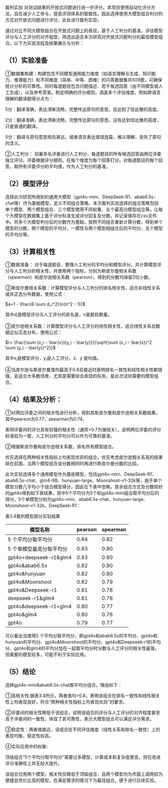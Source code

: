裁判实验
对测试结果的开放式问题进行进一步评分。本项目使用自动化评分方法，旨在减少人工参与，提高评测体系的智能性。因此选择使用大模型组合判分的方式对开放式问题进行评分，此处进行裁判实验，

通过对比不同大模型组合在开放式问题上的表现，基于人工判分的基准，评估模型评分与人工评分的对齐程度，筛选出适合本次研究对开放式问题判分的最佳模型组合。以下为实验流程及结果展示与分析：

## （1）实验准备

①数据集构建：构建包含不同模型通用能力维度（如语言理解与生成、知识能力、推理能力）和不同难度（简单、中等、困难）的问答数据集共509题，可确保统计分析的可靠性。同时每道题目包含问题描述、若干候选回答（由不同模型或人工生成），以及参考答案。制定明确的评分细则，涵盖多个评估维度，例如跨语言理解的翻译题得分点为：

5分：翻译准确，表达清晰流畅，完整传达原句的意思。且达到了信达雅的高度。

2分：翻译准确，表达清晰流畅，完整传达原句的意思。没有达到信达雅的高度，只是普通的翻译。

0分：翻译与原句意思相去甚远，或者语言表达错误连篇，难以理解，丧失了原句的含义。

②人工判分： 招募多名评委进行人工判分，每道题目的所有候选回答由两位评委独立评分。评委根据评分细则，在每个维度为每个回答打分。对每道题目的每个回答，取所有评委评分的平均值，作为人工判分的基准。

## （2）模型评分

选择此次研究所用到的通用大模型（gpt4o-mini、DeepSeek-R1、abab6.5s-chat等）作为基础模型，定义不同组合策略，本次裁判实验选择的组合策略包括单个模型、两个模型组合、三个模型使用不同权重、五个最高分模型组合等。让每个大模型在数据集上基于评分标准生成评分回复及分数，并记录保存在csv文件中。将多个大模型判分后的分数作为基础，按照不同组合重新计算分数，得到单个模型的分数，两个模型的平均分，一模性与两个模型相组合后的平均分，五个模型的平均分等。

## （3）计算相关性

①数据准备： 对于每道题目，整理人工判分的平均分和模型评分。并计算模型评分与人工判分的相关性，共使用两个指标，分别为斯皮尔曼相关系数（spearman）和皮尔逊相关系数（pearson）。得到的分数均保留2位小数。

②斯皮尔曼相关系数：计算模型评分与人工判分的排名相关性，适合非线性关系或非正态分布数据，使用公式：

$a=1 - \frac{6 \sum d_i^2}{n(n^2 - 1)}$

其中$d_i$是模型评分与人工评分的排名差，n是题目数量。

③皮尔逊相关系数：计算模型评分与人工评分的线性相关性，适合线性关系且数据近似正态分布，使用公式：

$r= \frac{\sum (x_i - \bar{x})(y_i - \bar{y})}{\sqrt{\sum (x_i - \bar{x})^2 \sum (y_i - \bar{y})^2}}$

其中$x_i$是模型评分，$y_i$是人工评分，$\bar{x}$、$\bar{y}$ 是均值。

④当皮尔逊与斯皮尔曼值均最高于0.8且接近时表明排名一致性和线性相关性都很强，且适合大多数场景，尤其是需要综合表现的任务，是此次试验需要的模型组合。

## （4）结果及分析： 

①对两位评委之间的相关性进行分析，得到其斯皮尔曼和皮尔逊相关系数结果，其中pearson为0.77，spearman为0.74。

表明评委间的评分具有较强的相关性（通常>0.7为强相关），说明两位评委的评分标准较为一致，人工判分的平均分可以作为可靠的基准。

②根据斯皮尔曼和皮尔逊相关系数，排名所有模型组合。

优先选择在两种相关性指标上均表现优异的组合，优先考虑皮尔逊相关系高的结果排在前面，当两个模型组合该分数相同时再进行斯皮尔曼分数的比较。

此次实验选择多个通用模型作为基座模型，包括gpt4o-mini、DeepSeek-R1、abab6.5s-chat、glm4-9B、hunyuan-large、Moonshoot-v1-32k等，由于单个模型分数几乎均小于组合模型得分，因此在下表中忽略。其余组合方式及分数较好的gpt4o得到如下表结果，其中5个平均分为5个和gpt4o-mini组合取平均分后的得分，5个单模型分别为gpt4o-mini、abab6.5s-chat、hunyuan-large、Moonshoot-v1-32k、DeepSeek-R1：

表3.4裁判模型部分实验结果

| 模型名称                 | pearson | spearman |
| ------------------------ | ------- | -------- |
| 5 个平均分取平均分       | 0.84    | 0.82     |
| 5 个单模型最高分取平均分 | 0.83    | 0.80     |
| gpt4o+deepseek-r1&glm4   | 0.83    | 0.80     |
| gpt4o&abab6.5s           | 0.82    | 0.80     |
| gpt4o&hunyuan            | 0.82    | 0.80     |
| gpt4o&Moonshoot          | 0.82    | 0.79     |
| gpt4o&Deepseek-r1        | 0.81    | 0.78     |
| deepseek-r1&glm4         | 0.81    | 0.78     |
| gpt4o&deepseek-r1+glm4   | 0.80    | 0.77     |
| gpt4o&glm4               | 0.80    | 0.76     |
| gpt4o                    | 0.79    | 0.77     |

 

可以看出当使用5 个平均分取平均分，即gpt4o和abab6.5s的平均分、gpt4o和hunyuan的平均分、gpt4o&Moonshoot的平均分、gpt4o和Deepseek-r1的平均分、gpt4o和glm4的平均分加在一起取平均分时分数与人工评分的相关性最强，但需要的模型较多，可能不利于实际应用。

## （5）结论

选择gpt4o-mini&abab6.5s-chat取平均分组合。理由如下：

①高相关性:据表3.4所示，两者值均>0.8，表明该组合在排名一致性和线性相关性上均表现良好，符合“两种相关性指标上均表现优异”的要求。

②评委间的相关性略低于该组合，说明该组合的评分与人工评分的对齐程度甚至高于评委间的一致性，体现了其可靠性，表示大模型组合可以满足评分需求。

③稳定性：两者值接近，该组合在不同评估维度（线性关系和排名一致性）上的表现均衡，稳定性较高。

④实际应用中的权衡:

顶级组合“5个平均分取平均分”需要过多模型，计算成本和复杂度更高，但在改进评分准确性上并无较大提升。

该组合仅用两个模型，相关性仅略低于顶级组合，且两个模型均为市面上调用较为便捷且性价比高的模型，在满足需求的情况下为最佳组合，便于进行后续实验。